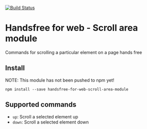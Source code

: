 [![Build Status](https://travis-ci.com/leekevinyg/handsfree-for-web-scroll-area-module.svg?branch=master)](https://travis-ci.com/leekevinyg/handsfree-for-web-scroll-area-module)

# Handsfree for web - Scroll area module

Commands for scrolling a particular element on a page hands free

## Install

NOTE: This module has not been pushed to npm yet!
```
npm install --save handsfree-for-web-scroll-area-module
```

## Supported commands
  - `up`: Scroll a selected element up
  - `down`: Scroll a selected element down
